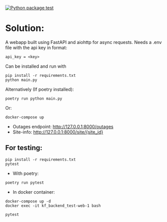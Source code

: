 [![Python package test](https://github.com/jayhere1/Kraken_api/actions/workflows/test.yml/badge.svg)](https://github.com/jayhere1/Kraken_api/actions/workflows/test.yml)
# Solution:

A webapp built using FastAPI and aiohttp for async requests.
Needs a .env file with the api key in format:

```
api_key = <key>
```

Can be installed and run with 

```
pip install -r requirements.txt
python main.py
```

Alternatively (If poetry installed):

```
poetry run python main.py
```

Or:
```
docker-compose up  
```

- Outages endpoint:  http://127.0.0.1:8000/outages
- Site-info: http://127.0.0.1:8000/site/{site_id}

## For testing:

 ```
pip install -r requirements.txt
pytest
 ```

 - With poetry: 

```
poetry run pytest
```

- In docker container:
```
docker-compose up -d  
docker exec -it kf_backend_test-web-1 bash

pytest
```